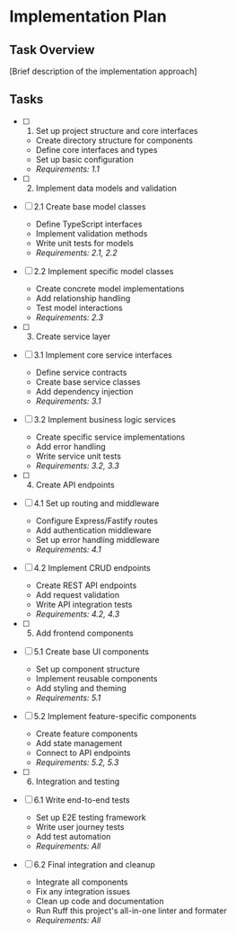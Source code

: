 # Implementation Plan

## Task Overview
[Brief description of the implementation approach]

## Tasks

- [ ] 1. Set up project structure and core interfaces
  - Create directory structure for components
  - Define core interfaces and types
  - Set up basic configuration
  - _Requirements: 1.1_

- [ ] 2. Implement data models and validation
- [ ] 2.1 Create base model classes
  - Define TypeScript interfaces
  - Implement validation methods
  - Write unit tests for models
  - _Requirements: 2.1, 2.2_

- [ ] 2.2 Implement specific model classes
  - Create concrete model implementations
  - Add relationship handling
  - Test model interactions
  - _Requirements: 2.3_

- [ ] 3. Create service layer
- [ ] 3.1 Implement core service interfaces
  - Define service contracts
  - Create base service classes
  - Add dependency injection
  - _Requirements: 3.1_

- [ ] 3.2 Implement business logic services
  - Create specific service implementations
  - Add error handling
  - Write service unit tests
  - _Requirements: 3.2, 3.3_

- [ ] 4. Create API endpoints
- [ ] 4.1 Set up routing and middleware
  - Configure Express/Fastify routes
  - Add authentication middleware
  - Set up error handling middleware
  - _Requirements: 4.1_

- [ ] 4.2 Implement CRUD endpoints
  - Create REST API endpoints
  - Add request validation
  - Write API integration tests
  - _Requirements: 4.2, 4.3_

- [ ] 5. Add frontend components
- [ ] 5.1 Create base UI components
  - Set up component structure
  - Implement reusable components
  - Add styling and theming
  - _Requirements: 5.1_

- [ ] 5.2 Implement feature-specific components
  - Create feature components
  - Add state management
  - Connect to API endpoints
  - _Requirements: 5.2, 5.3_

- [ ] 6. Integration and testing
- [ ] 6.1 Write end-to-end tests
  - Set up E2E testing framework
  - Write user journey tests
  - Add test automation
  - _Requirements: All_

- [ ] 6.2 Final integration and cleanup
  - Integrate all components
  - Fix any integration issues
  - Clean up code and documentation
  - Run Ruff this project's all-in-one linter and formater
  - _Requirements: All_
